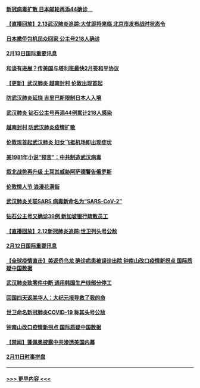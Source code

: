 #### [新冠病毒扩散 日本邮轮再添44确诊　](../pages/prog202/a102776518.md?t=02140455) 
#### [【直播回放】2.13武汉肺炎追踪:大仗即将来临 北京市发布战时状态令](../pages/prog202/a102776399.md?t=02140455) 
#### [日本撤侨包机民众回家 公主号218人确诊](../pages/prog202/a102776346.md?t=02140455) 
#### [2月13日国际重要讯息](../pages/prog202/a102776339.md?t=02140455) 
#### [和谈有进展？传美国与塔利班最快2月签和平协议](../pages/prog202/a102776291.md?t=02140455) 
#### [【更新】武汉肺炎 越南封村 伦敦出现首起](../pages/prog202/a102770740.md?t=02140455) 
#### [防武汉肺炎延烧 吉里巴斯限制日本人入境](../pages/prog202/a102776276.md?t=02140455) 
#### [武汉肺炎 钻石公主号再添44例累计218人感染](../pages/prog202/a102776089.md?t=02140455) 
#### [越南封村 防武汉肺炎疫情扩散](../pages/prog202/a102776214.md?t=02140455) 
#### [伦敦现首起武汉肺炎 妇女飞抵机场即出现症状](../pages/prog202/a102776031.md?t=02140455) 
#### [美1981年小说“预言”：中共制造武汉病毒](../pages/prog202/a102775980.md?t=02140455) 
#### [叙北战势再升级 土耳其威胁阿萨德警告俄罗斯](../pages/prog202/a102775904.md?t=02140455) 
#### [伦敦情人节 浪漫花满街](../pages/prog202/a102775786.md?t=02140455) 
#### [武汉肺炎关联SARS 病毒新命名为“SARS-CoV-2”](../pages/prog202/a102775719.md?t=02140455) 
#### [钻石公主号又确诊39例 新加坡银行疏散员工](../pages/prog202/a102775691.md?t=02140455) 
#### [【直播回放】2.12新冠肺炎追踪:世卫列头号公敌](../pages/prog202/a102775541.md?t=02140455) 
#### [2月12日国际重要讯息](../pages/prog202/a102775437.md?t=02140455) 
#### [【全球疫情直击】美返侨乌龙 确诊病患被误诊出院 钟南山改口疫情新拐点 国际质疑中国数据](../pages/prog202/a102775378.md?t=02140455) 
#### [武汉肺炎致零件中断 通用韩国生产线部分停工](../pages/prog202/a102775365.md?t=02140455) 
#### [回国四天返美华人：大纪元报导救了我的命](../pages/prog202/a102775342.md?t=02140455) 
#### [世卫命名新冠肺炎COVID-19 称其头号公敌](../pages/prog202/a102775196.md?t=02140455) 
#### [钟南山改口疫情新拐点 国际质疑中国数据](../pages/prog202/a102775178.md?t=02140455) 
#### [【禁闻】蓬佩奥披露中共渗透美国内幕](../pages/prog202/a102775129.md?t=02140455) 
#### [2月11日时事拼盘](../pages/prog202/a102775140.md?t=02140455) 

----
#### [ >>> 更早内容 <<< ](../indexes/prog202-earlier.md)
